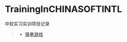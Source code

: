 # TrainingInCHINASOFTINTL
中软实习实训项目记录  

>* [猜拳游戏](https://github.com/XINCGer/TrainingInCHINASOFTINTL/tree/master/GuessGame)  
